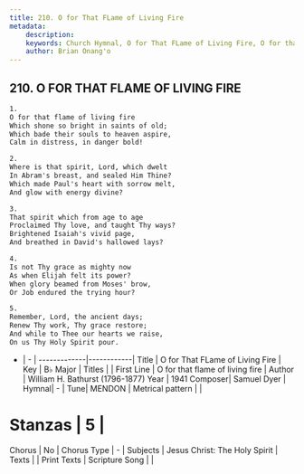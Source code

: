```yaml
---
title: 210. O for That FLame of Living Fire
metadata:
    description: 
    keywords: Church Hymnal, O for That FLame of Living Fire, O for that flame of living fire, 
    author: Brian Onang'o
---
```



## 210. O FOR THAT FLAME OF LIVING FIRE

```txt
1.
O for that flame of living fire
Which shone so bright in saints of old;
Which bade their souls to heaven aspire,
Calm in distress, in danger bold!

2.
Where is that spirit, Lord, which dwelt
In Abram's breast, and sealed Him Thine?
Which made Paul's heart with sorrow melt,
And glow with energy divine?

3.
That spirit which from age to age
Proclaimed Thy love, and taught Thy ways?
Brightened Isaiah's vivid page,
And breathed in David's hallowed lays?

4.
Is not Thy grace as mighty now
As when Elijah felt its power?
When glory beamed from Moses' brow,
Or Job endured the trying hour?

5.
Remember, Lord, the ancient days;
Renew Thy work, Thy grace restore;
And while to Thee our hearts we raise,
On us Thy Holy Spirit pour.

```

- |   -  |
-------------|------------|
Title | O for That FLame of Living Fire |
Key | B♭ Major |
Titles |  |
First Line | O for that flame of living fire |
Author | William H. Bathurst (1796-1877)
Year | 1941
Composer| Samuel Dyer |
Hymnal|  - |
Tune| MENDON |
Metrical pattern | |
# Stanzas | 5 |
Chorus | No |
Chorus Type | - |
Subjects | Jesus Christ: The Holy Spirit |
Texts |  |
Print Texts | 
Scripture Song |  |
  
